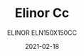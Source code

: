 ---
designer: "Claudio Bellini"
description: "The%20Elinor%20table%20collection%2C%20with%20its%20soft%20and%20curving%20lines%2C%20conveys%20a%20refined%20yet%20contemporary%20image.%20The%20base%20is%20formed%20of%20two%20moulded%20elements%20of%20fixed%20dimensions%2C%20made%20from%20rigid%20polyurethane%20foam%20and%20upholstered%20in%20genuine%20leather%3B%20they%20support%20a%20square%20table%20top%20in%20ultra-thin%206mm%20solid%20laminate%20with%20cable%20access%20and%20a%20rounded%20lacquered%20MDF%20support%20beneath%20it%20which%20conceals%20the%20steel%20structure.%20The%20two%20elements%20of%20the%20base%20are%20arranged%20symmetrically%2C%20positioned%20in%20a%20way%20that%20recalls%20closed%20brackets."
image_primary: "img/ELN150X150CC_zoom.jpg"
image_secondary: "../../../images/blank.png"
manufacturer: "Pedrali"
href: "https://www.pedrali.it/en/products/catalog/Table-ELINOR-ELN150X150CC/"
subtitle: "ELINOR ELN150X150CC"
tags: 
  - "Pedrali"
  - "Tables"
title: "Elinor Cc"
category: "Tables"
slug: "/manufacturers/pedrali/tables/claudio-bellini-elinor-cc"
date: "2021-02-18"
---